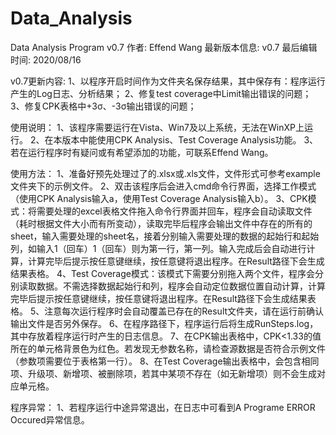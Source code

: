 # Data_Analysis
Data Analysis Program v0.7
作者: Effend Wang
最新版本信息: v0.7
最后编辑时间: 2020/08/16

v0.7更新内容:
1、以程序开启时间作为文件夹名保存结果，其中保存有：程序运行产生的Log日志、分析结果；
2、修复test coverage中Limit输出错误的问题；
3、修复CPK表格中+3σ、-3σ输出错误的问题；

使用说明：
1、该程序需要运行在Vista、Win7及以上系统，无法在WinXP上运行。
2、在本版本中能使用CPK Analysis、Test Coverage Analysis功能。
3、若在运行程序时有疑问或有希望添加的功能，可联系Effend Wang。

使用方法：
1、准备好预先处理过了的.xlsx或.xls文件，文件形式可参考example文件夹下的示例文件。
2、双击该程序后会进入cmd命令行界面，选择工作模式（使用CPK Analysis输入a，使用Test Coverage Analysis输入b）。
3、CPK模式：将需要处理的excel表格文件拖入命令行界面并回车，程序会自动读取文件（耗时根据文件大小而有所变动），读取完毕后程序会输出文件中存在的所有的sheet，输入需要处理的sheet名，接着分别输入需要处理的数据的起始行和起始列，如输入1（回车）1（回车）则为第一行，第一列。输入完成后会自动进行计算，计算完毕后提示按任意键继续，按任意键将退出程序。在Result路径下会生成结果表格。
4、Test Coverage模式：该模式下需要分别拖入两个文件，程序会分别读取数据。不需选择数据起始行和列，程序会自动定位数据位置自动计算，计算完毕后提示按任意键继续，按任意键将退出程序。在Result路径下会生成结果表格。
5、注意每次运行程序时会自动覆盖已存在的Result文件夹，请在运行前确认输出文件是否另外保存。
6、在程序路径下，程序运行后将生成RunSteps.log，其中存放着程序运行时产生的日志信息。
7、在CPK输出表格中，CPK<1.33的值所在的单元格背景色为红色。若发现无参数名称，请检查源数据是否符合示例文件（参数项需要位于表格第一行）。
8、在Test Coverage输出表格中，会包含相同项、升级项、新增项、被删除项，若其中某项不存在（如无新增项）则不会生成对应单元格。

程序异常：
1、若程序运行中途异常退出，在日志中可看到A Programe ERROR Occured异常信息。